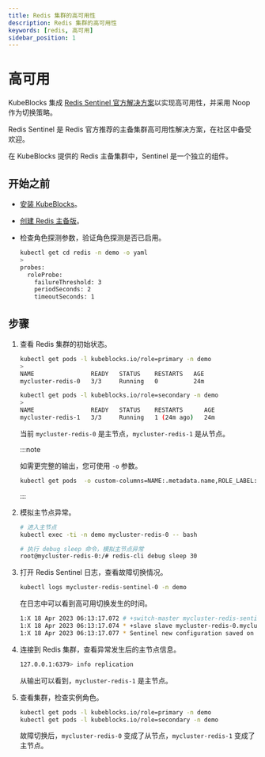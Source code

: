 ```yaml
---
title: Redis 集群的高可用性
description: Redis 集群的高可用性
keywords: [redis, 高可用]
sidebar_position: 1
---
```


# 高可用

KubeBlocks 集成 [Redis Sentinel 官方解决方案](https://redis.io/docs/management/sentinel/)以实现高可用性，并采用 Noop 作为切换策略。

Redis Sentinel 是 Redis 官方推荐的主备集群高可用性解决方案，在社区中备受欢迎。

在 KubeBlocks 提供的 Redis 主备集群中，Sentinel 是一个独立的组件。

## 开始之前

* [安装 KubeBlocks](./../../installation/install-kubeblocks.md)。
* [创建 Redis 主备版](./../cluster-management/create-and-connect-a-redis-cluster.md#create-a-redis-cluster)。
* 检查角色探测参数，验证角色探测是否已启用。

    ```bash
    kubectl get cd redis -n demo -o yaml
    >
    probes:
      roleProbe:
        failureThreshold: 3
        periodSeconds: 2
        timeoutSeconds: 1
    ```

## 步骤

1. 查看 Redis 集群的初始状态。

    ```bash
    kubectl get pods -l kubeblocks.io/role=primary -n demo
    >
    NAME                READY   STATUS    RESTARTS   AGE
    mycluster-redis-0   3/3     Running   0          24m

    kubectl get pods -l kubeblocks.io/role=secondary -n demo
    >
    NAME                READY   STATUS    RESTARTS      AGE
    mycluster-redis-1   3/3     Running   1 (24m ago)   24m
    ```

   当前 `mycluster-redis-0` 是主节点，`mycluster-redis-1` 是从节点。

   :::note

   如需更完整的输出，您可使用 `-o` 参数。

   ```bash
   kubectl get pods  -o custom-columns=NAME:.metadata.name,ROLE_LABEL:.metadata.labels."kubeblocks\.io/role"
   ```

   :::

2. 模拟主节点异常。

   ```bash
   # 进入主节点
   kubectl exec -ti -n demo mycluster-redis-0 -- bash

   # 执行 debug sleep 命令，模拟主节点异常
   root@mycluster-redis-0:/# redis-cli debug sleep 30
   ```

3. 打开 Redis Sentinel 日志，查看故障切换情况。

   ```bash
   kubectl logs mycluster-redis-sentinel-0 -n demo
   ```

   在日志中可以看到高可用切换发生的时间。

   ```bash
   1:X 18 Apr 2023 06:13:17.072 # +switch-master mycluster-redis-sentinel mycluster-redis-0.mycluster-redis-headless.default.svc 6379 mycluster-redis-1.mycluster-redis-headless.default.svc 6379
   1:X 18 Apr 2023 06:13:17.074 * +slave slave mycluster-redis-0.mycluster-redis-headless.default.svc:6379 mycluster-redis-0.mycluster-redis-headless.default.svc 6379 @ mycluster-redis-sentinel mycluster-redis-1.mycluster-redis-headless.default.svc 6379
   1:X 18 Apr 2023 06:13:17.077 * Sentinel new configuration saved on disk
   ```

4. 连接到 Redis 集群，查看异常发生后的主节点信息。

    ```bash
    127.0.0.1:6379> info replication
    ```

   从输出可以看到，`mycluster-redis-1` 是主节点。

5. 查看集群，检查实例角色。

   ```bash
   kubectl get pods -l kubeblocks.io/role=primary -n demo
   kubectl get pods -l kubeblocks.io/role=secondary -n demo
   ```

   故障切换后，`mycluster-redis-0` 变成了从节点，`mycluster-redis-1` 变成了主节点。

